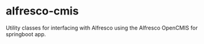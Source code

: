 # alfresco-cmis
 Utility classes for interfacing with Alfresco using the Alfresco OpenCMIS for springboot app.
